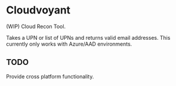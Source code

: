 # Cloudvoyant
(WIP) Cloud Recon Tool.

Takes a UPN or list of UPNs and returns valid email addresses.
This currently only works with Azure/AAD environments.

## TODO 
Provide cross platform functionality.
